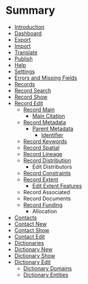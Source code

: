# Summary

* [Introduction](README.md)
* [Dashboard](dashboard.md)
* [Export](export.md)
* [Import](import.md)
* [Translate](translate.md)
* [Publish](publish.md)
* [Help](help.md)
* [Settings](settings.md)
* [Errors and Missing Fields](errors.md)
* [Records](records.md)
* [Record Search](record-search.md)
* [Record Show](record\show.md)
* [Record Edit](record\edit.md)
  * [Record Main](record/edit/main.md)
    * [Main Citation](record/edit/main/citation.md)
  * [Record Metadata](record\edit\metadata.md)
    * [Parent Metadata](record/edit/metadata/parent-metadata.md)
      * [Identifier](record/edit/metadata/parent-metadata/identifier.md)
  * [Record Keywords](record\edit\keywords.md)
  * [Record Spatial](record\edit\spatial.md)
  * [Record Lineage](record\edit\distribution.md)
  * [Record Distribution](record\edit\quality.md)
    * Edit Distributors
  * [Record Constraints](record/edit/record-constraints.md)
  * [Record Extent](record/edit/record-extent.md)
    * [Edit Extent Features](record/edit/record-extent/edit-extent-features.md)
  * Record Associated
  * Record Documents
  * [Record Funding](record/edit/record-funding.md)
    * Allocation
* [Contacts](contacts.md)
* [Contact New](contact\new.md)
* [Contact Show](contact\show.md)
* [Contact Edit](contact\edit.md)
* [Dictionaries](dictionaries.md)
* [Dictionary New](dictionary\new.md)
* [Dictionary Show](dictionary\show.md)
* [Dictionary Edit](dictionary\edit.md)
  * [Dictionary Domains](dictionary\edit\domains.md)
  * [Dictionary Entities](dictionary\edit\entities.md)

